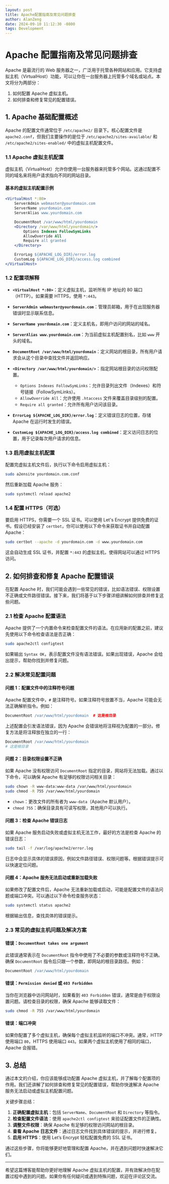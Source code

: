 ```yaml
---
layout: post
title: Apache配置指南及常见问题排查
author: AlanZeng
date: 2024-09-10 11:12:30 -0800
tags: Development
---
```




# Apache 配置指南及常见问题排查

Apache 是最流行的 Web 服务器之一，广泛用于托管各种网站和应用。它支持虚拟主机（VirtualHost）功能，可以让你在一台服务器上托管多个域名或站点。本文将分为两部分：
1. 如何配置 Apache 虚拟主机。
2. 如何排查和修复常见的配置错误。

## 1. Apache 基础配置概述

Apache 的配置文件通常位于 `/etc/apache2/` 目录下。核心配置文件是 `apache2.conf`，但我们主要操作的是位于 `/etc/apache2/sites-available/` 和 `/etc/apache2/sites-enabled/` 中的虚拟主机配置文件。

### 1.1 Apache 虚拟主机配置

虚拟主机（VirtualHost）允许你使用一台服务器来托管多个网站。这通过配置不同的域名来将用户请求指向不同的网站目录。

#### 基本的虚拟主机配置示例

```apache
<VirtualHost *:80>
    ServerAdmin webmaster@yourdomain.com
    ServerName yourdomain.com
    ServerAlias www.yourdomain.com

    DocumentRoot /var/www/html/yourdomain
    <Directory /var/www/html/yourdomain/>
        Options Indexes FollowSymLinks
        AllowOverride All
        Require all granted
    </Directory>

    ErrorLog ${APACHE_LOG_DIR}/error.log
    CustomLog ${APACHE_LOG_DIR}/access.log combined
</VirtualHost>
```

### 1.2 配置项解释

- **`<VirtualHost *:80>`**：定义虚拟主机，监听所有 IP 地址的 80 端口（HTTP）。如果需要 HTTPS，使用 `*:443`。
  
- **`ServerAdmin webmaster@yourdomain.com`**：管理员邮箱，用于在出现服务器错误时显示联系信息。

- **`ServerName yourdomain.com`**：定义主机名，即用户访问的网站的域名。

- **`ServerAlias www.yourdomain.com`**：为当前虚拟主机配置别名，比如 `www` 开头的域名。

- **`DocumentRoot /var/www/html/yourdomain`**：定义网站的根目录，所有用户请求会从这个目录中查找文件并返回响应。

- **`<Directory /var/www/html/yourdomain/>`**：指定网站根目录的访问权限配置。 
  - `Options Indexes FollowSymLinks`：允许目录列出文件（Indexes）和符号链接（FollowSymLinks）。
  - `AllowOverride All`：允许使用 `.htaccess` 文件来覆盖目录级别的配置。
  - `Require all granted`：允许所有用户访问该目录。

- **`ErrorLog ${APACHE_LOG_DIR}/error.log`**：定义错误日志的位置，存储 Apache 在运行时发生的错误。

- **`CustomLog ${APACHE_LOG_DIR}/access.log combined`**：定义访问日志的位置，用于记录每次用户请求的信息。

### 1.3 启用虚拟主机配置

配置完虚拟主机文件后，执行以下命令启用虚拟主机：

```bash
sudo a2ensite yourdomain.com.conf
```

然后重新加载 Apache 服务：

```bash
sudo systemctl reload apache2
```

### 1.4 配置 HTTPS（可选）

要启用 HTTPS，你需要一个 SSL 证书。可以使用 Let's Encrypt 提供免费的证书。假设已经安装了 `certbot`，你可以使用以下命令来获取证书并自动配置 Apache：

```bash
sudo certbot --apache -d yourdomain.com -d www.yourdomain.com
```

这会自动生成 SSL 证书，并配置 `*:443` 的虚拟主机，使得网站可以通过 HTTPS 访问。

## 2. 如何排查和修复 Apache 配置错误

在配置 Apache 时，我们可能会遇到一些常见的错误，比如语法错误、权限设置不正确或文件路径错误。接下来，我们将基于以下步骤详细讲解如何排查并修复这些问题。

### 2.1 检查 Apache 配置语法

Apache 提供了一个内置命令来检查配置文件的语法。在应用新的配置之前，建议先使用以下命令检查语法是否正确：

```bash
sudo apache2ctl configtest
```

如果输出 `Syntax OK`，表示配置文件没有语法错误。如果出现错误，Apache 会给出提示，帮助你找到并修复问题。

### 2.2 解决常见配置问题

#### 问题 1：配置文件中的注释符号问题

Apache 配置文件中，`#` 是注释符号。如果注释符号放置不当，Apache 可能会无法正确解析指令。例如：

```apache
DocumentRoot /var/www/html/yourdomain  # 这是根目录
```

上述配置会引发语法错误，因为 Apache 会错误地将注释视为配置的一部分。修复方法是将注释放在独立的一行：

```apache
DocumentRoot /var/www/html/yourdomain
# 这是根目录
```

#### 问题 2：目录权限设置不正确

如果 Apache 没有权限访问 `DocumentRoot` 指定的目录，网站将无法加载。通过以下命令，可以确保 Apache 有足够的权限访问相关目录：

```bash
sudo chown -R www-data:www-data /var/www/html/yourdomain
sudo chmod -R 755 /var/www/html/yourdomain
```

- `chown`：更改文件的所有者为 `www-data`（Apache 默认用户）。
- `chmod 755`：确保目录具有可读写权限，其他用户可以执行。

#### 问题 3：检查 Apache 错误日志

如果 Apache 服务启动失败或虚拟主机无法工作，最好的方法是检查 Apache 的错误日志：

```bash
sudo tail -f /var/log/apache2/error.log
```

日志中会显示具体的错误原因，例如文件路径错误、权限问题等。根据错误提示可以快速定位问题。

#### 问题 4：Apache 服务无法启动或重新加载失败

如果修改了配置文件后，Apache 无法重新加载或启动，可能是配置文件的语法问题或端口冲突。可以通过以下命令检查服务状态：

```bash
sudo systemctl status apache2
```

根据输出信息，查找具体的错误提示。

### 2.3 常见的虚拟主机问题及解决方案

#### 错误：`DocumentRoot takes one argument`

此错误通常表示在 `DocumentRoot` 指令中使用了不必要的参数或注释符号不正确。确保 `DocumentRoot` 指令后只跟一个参数，即网站的根目录路径。例如：

```apache
DocumentRoot /var/www/html/yourdomain
```

#### 错误：`Permission denied` 或 `403 Forbidden`

当你在浏览器中访问网站时，如果看到 `403 Forbidden` 错误，通常是由于权限设置问题。请检查目录的权限，确保 Apache 能够读取文件：

```bash
sudo chmod -R 755 /var/www/html/yourdomain
```

#### 错误：端口冲突

如果你配置了多个虚拟主机，确保每个虚拟主机监听的端口不冲突。通常，HTTP 使用端口 `80`，HTTPS 使用端口 `443`。如果两个虚拟主机使用了相同的端口，Apache 会报错。

## 3. 总结

通过本文的介绍，你应该能够成功配置 Apache 虚拟主机，并了解每个配置项的作用。我们还讲解了如何排查和修复常见的配置错误，帮助你快速解决 Apache 服务无法启动或虚拟主机配置问题。

关键步骤总结：
1. **正确配置虚拟主机**：包括 `ServerName`、`DocumentRoot` 和 `Directory` 等指令。
2. **检查配置文件语法**：使用 `apache2ctl configtest` 来验证配置文件的正确性。
3. **调整文件权限**：确保 Apache 有足够的权限访问网站的根目录。
4. **查看 Apache 日志文件**：通过日志文件找到具体错误的提示，并进行修复。
5. **启用 HTTPS**：使用 Let’s Encrypt 轻松配置免费的 SSL 证书。

通过这些步骤，你将能够更好地管理和配置 Apache，并在遇到问题时快速解决它们。

---

希望这篇博客能帮助你更好地理解 Apache 虚拟主机的配置，并有效解决你在配置过程中遇到的问题。如果你有任何疑问或遇到特殊问题，欢迎在评论区交流。